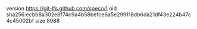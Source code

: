 version https://git-lfs.github.com/spec/v1
oid sha256:ecbb8a302e8f74c9a4b58befce6a5e299118db6da21df43e224b47c4c45002bf
size 8988
